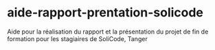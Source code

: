 # aide-rapport-prentation-solicode
Aide pour la réalisation du rapport et la présentation du projet de fin de formation pour les stagiaires de SoliCode, Tanger
